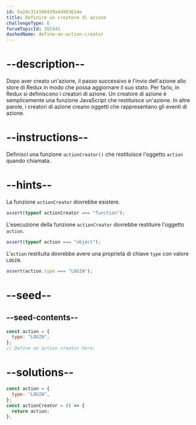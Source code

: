 ```yaml
---
id: 5a24c314108439a4d403614e
title: Definire un creatore di azione
challengeType: 6
forumTopicId: 301441
dashedName: define-an-action-creator
---
```


# --description--

Dopo aver creato un'azione, il passo successivo è l'invio dell'azione allo store di Redux in modo che possa aggiornare il suo stato. Per farlo, in Redux si definiscono i creatori di azione. Un creatore di azione è semplicemente una funzione JavaScript che restituisce un'azione. In altre parole, i creatori di azione creano oggetti che rappresentano gli eventi di azione.

# --instructions--

Definisci una funzione `actionCreator()` che restituisce l'oggetto `action` quando chiamata.

# --hints--

La funzione `actionCreator` dovrebbe esistere.

```js
assert(typeof actionCreator === "function");
```

L'esecuzione della funzione `actionCreator` dovrebbe restituire l'oggetto `action`.

```js
assert(typeof action === "object");
```

L'`action` restituita dovrebbe avere una proprietà di chiave `type` con valore `LOGIN`.

```js
assert(action.type === "LOGIN");
```

# --seed--

## --seed-contents--

```js
const action = {
  type: "LOGIN",
};
// Define an action creator here:
```

# --solutions--

```js
const action = {
  type: "LOGIN",
};
const actionCreator = () => {
  return action;
};
```
